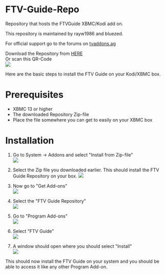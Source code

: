 FTV-Guide-Repo
==============

Repository that hosts the FTVGuide XBMC/Kodi add on.

This repository is maintained by rayw1986 and bluezed.

For official support go to the forums on [tvaddons.ag](http://forums.tvaddons.ag/threads/22837-RELEASE-FTV-Guide)

Download the Repository from [HERE](https://github.com/bluezed/FTV-Guide-Repo/raw/master/zips/repository.FTV-Guide-Repo/repository.FTV-Guide-Repo-1.0.zip)                                                      
Or scan this QR-Code                                                                                     
![](http://s19.postimg.org/rjyszrhb3/FTV_Guide_Repo_QRcode_100px.png)


Here are the basic steps to install the FTV Guide on your Kodi/XBMC box.

# Prerequisites
* XBMC 13 or higher
* The downloaded Repository Zip-file
* Place the file somewhere you can get to easily on your XBMC box

# Installation
1. Go to System -> Addons and select "Install from Zip-file"                                          
 ![](http://s19.postimg.org/hqhlmyf6r/step01.png)

2. Select the Zip file you downloaded earlier. This should install the FTV Guide Repository on your box.
 ![](http://s19.postimg.org/kj67t8q5f/step02.png)

3. Now go to "Get Add-ons"                                                                     
 ![](http://s19.postimg.org/qmsdqw5sz/step03.png)

4. Select the "FTV Guide Repository"                                                                     
 ![](http://s19.postimg.org/bs3scpw83/step04.png)

5. Go to "Program Add-ons"                                                                              
![](http://s19.postimg.org/3nvo7z9sz/step05.png)

6. Select "FTV Guide"                                                                               
 ![](http://s19.postimg.org/a44my2icj/step06.png)

7. A window should open where you should select "Install"                                              
 ![](http://s19.postimg.org/5gykwauzn/step07.png)

This should now install the FTV Guide on your system and you should be able to access it like any other Program Add-on.

